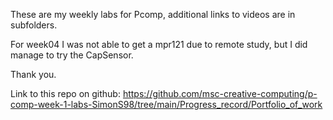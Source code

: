 These are my weekly labs for Pcomp, additional links to videos are in subfolders.

For week04 I was not able to get a mpr121 due to remote study, but I did manage to try the CapSensor.

Thank you.

Link to this repo on github: https://github.com/msc-creative-computing/p-comp-week-1-labs-SimonS98/tree/main/Progress_record/Portfolio_of_work
